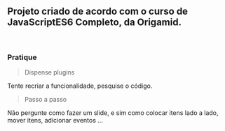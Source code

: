 ## Projeto criado de acordo com o curso de JavaScriptES6 Completo, da Origamid.

<br/>

### Pratique

> Dispense plugins

Tente recriar a funcionalidade, pesquise o código.

> Passo a passo

Não pergunte como fazer um slide, e sim como colocar
itens lado a lado, mover itens,
adicionar eventos ...
